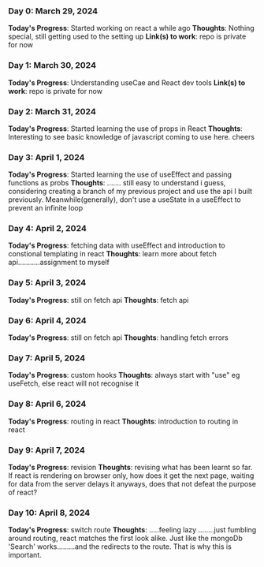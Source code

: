 <!-- # 100 Days Of Code - Log

### Day 0: February 30, 2016 (Example 1)
##### (delete me or comment me out)

**Today's Progress**: Fixed CSS, worked on canvas functionality for the app.

**Thoughts:** I really struggled with CSS, but, overall, I feel like I am slowly getting better at it. Canvas is still new for me, but I managed to figure out some basic functionality.

**Link to work:** [Calculator App](http://www.example.com)

### Day 0: February 30, 2016 (Example 2)
##### (delete me or comment me out)

**Today's Progress**: Fixed CSS, worked on canvas functionality for the app.

**Thoughts**: I really struggled with CSS, but, overall, I feel like I am slowly getting better at it. Canvas is still new for me, but I managed to figure out some basic functionality.

**Link(s) to work**: [Calculator App](http://www.example.com)


### Day 1: June 27, Monday

**Today's Progress**: I've gone through many exercises on FreeCodeCamp.

**Thoughts** I've recently started coding, and it's a great feeling when I finally solve an algorithm challenge after a lot of attempts and hours spent.

**Link(s) to work**
1. [Find the Longest Word in a String](https://www.freecodecamp.com/challenges/find-the-longest-word-in-a-string)
2. [Title Case a Sentence](https://www.freecodecamp.com/challenges/title-case-a-sentence) -->

### Day 0: March 29, 2024

**Today's Progress**: Started working on react a while ago
**Thoughts**: Nothing special, still getting used to the setting up
**Link(s) to work**: repo is private for now

### Day 1: March 30, 2024

**Today's Progress**: Understanding useCae and React dev tools
**Link(s) to work**: repo is private for now


### Day 2: March 31, 2024

**Today's Progress**: Started learning the use of props in React
**Thoughts**: Interesting to see basic knowledge of javascript coming to use here. cheers

### Day 3: April 1, 2024

**Today's Progress**: Started learning the use of useEffect and passing functions as probs
**Thoughts**: ....... still easy to understand i guess, considering creating a branch of my previous project and use the api I built previously. Meanwhile(generally), don't use a useState in a useEffect to prevent an infinite loop

### Day 4: April 2, 2024

**Today's Progress**: fetching data with useEffect and introduction to constional templating in react
**Thoughts**: learn more about fetch api...........assignment to myself


### Day 5: April 3, 2024

**Today's Progress**: still on fetch api
**Thoughts**: fetch api

### Day 6: April 4, 2024

**Today's Progress**: still on fetch api
**Thoughts**: handling fetch errors


### Day 7: April 5, 2024

**Today's Progress**: custom hooks
**Thoughts**: always start with "use" eg useFetch, else react will not recognise it

### Day 8: April 6, 2024

**Today's Progress**: routing in react
**Thoughts**: introduction to routing in react


### Day 9: April 7, 2024

**Today's Progress**: revision
**Thoughts**: revising what has been learnt so far. If react is rendering on browser only, how does it get the next page, waiting for data from the server delays it anyways, does that not defeat the purpose of react?


### Day 10: April 8, 2024

**Today's Progress**: switch  route
**Thoughts**: .....feeling lazy ........just fumbling around routing, react matches the first look alike. Just like the mongoDb 'Search' works.........and the redirects to the route. That is why this is important.